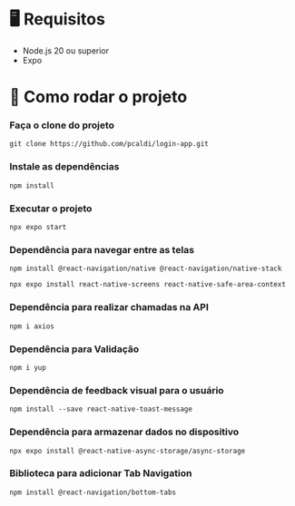 # 🖥️ Requisitos

- Node.js 20 ou superior
- Expo

# 🎡 Como rodar o projeto

### Faça o clone do projeto
```
git clone https://github.com/pcaldi/login-app.git
```

### Instale as dependências
```
npm install
```

### Executar o projeto
```
npx expo start
```

### Dependência para navegar entre as telas
```
npm install @react-navigation/native @react-navigation/native-stack
```
```
npx expo install react-native-screens react-native-safe-area-context

```

### Dependência para realizar chamadas na API
```
npm i axios
```

### Dependência para Validação
```
npm i yup
```

### Dependência de feedback visual para o usuário
```
npm install --save react-native-toast-message
```

### Dependência para armazenar dados no dispositivo
```
npx expo install @react-native-async-storage/async-storage
```

### Biblioteca para adicionar Tab Navigation
```
npm install @react-navigation/bottom-tabs
```
